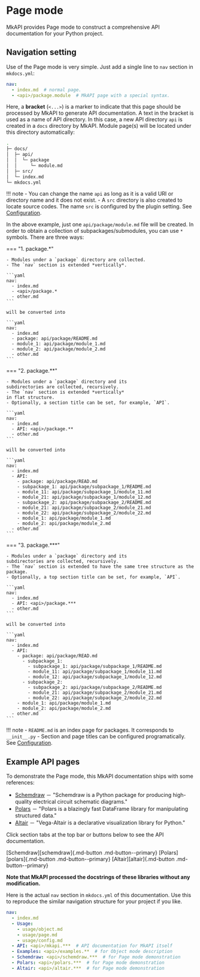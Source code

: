 # Page mode

MkAPI provides Page mode to construct a comprehensive
API documentation for your Python project.

## Navigation setting

Use of the Page mode is very simple.
Just add a single line to `nav` section in `mkdocs.yml`:

```yaml title="mkdocs.yml"
nav:
  - index.md  # normal page.
  - <api>/package.module  # MkAPI page with a special syntax.
```

Here, a __bracket__ (`<...>`) is a marker to indicate that
this page should be processed by MkAPI to generate API
documentation.
A text in the bracket is used as a name of API directory.
In this case, a new API directory `api` is created
in a `docs` directory by MkAPI.
Module page(s) will be located under this directory automatically:

``` sh
.
├─ docs/
│  ├─ api/
│  │  └─ package
│  │     └─ module.md
│  ├─ src/
│  └─ index.md
└─ mkdocs.yml
```

!!! note
    - You can change the name `api` as long as it is a valid URI or
      directory name and it does not exist.
    - A `src` directory is also created to locate source codes.
      The name `src` is configured by the plugin setting.
      See [Configuration](config.md).

In the above example, just one `api/package/module.md` file
will be created.
In order to obtain a collection of subpackages/submodules,
you can use `*` symbols.
There are three ways:

=== "1. package.*"

    - Modules under a `package` directory are collected.
    - The `nav` section is extended *vertically*.

    ```yaml
    nav:
      - index.md
      - <api>/package.*
      - other.md
    ```

    will be converted into

    ```yaml
    nav:
      - index.md
      - package: api/package/README.md
      - module_1: api/package/module_1.md
      - module_2: api/package/module_2.md
      - other.md
    ```

=== "2. package.**"

    - Modules under a `package` directory and its
    subdirectories are collected, recursively.
    - The `nav` section is extended *vertically*
    in flat structure.
    - Optionally, a section title can be set, for example, `API`.

    ```yaml
    nav:
      - index.md
      - API: <api>/package.**
      - other.md
    ```

    will be converted into

    ```yaml
    nav:
      - index.md
      - API:
        - package: api/package/READ.md
        - subpackage_1: api/package/subpackage_1/README.md
        - module_11: api/package/subpackage_1/module_11.md
        - module_21: api/package/subpackage_1/module_12.md
        - subpackage_2: api/package/subpackage_2/README.md
        - module_21: api/package/subpackage_2/module_21.md
        - module_22: api/package/subpackage_2/module_22.md
        - module_1: api/package/module_1.md
        - module_2: api/package/module_2.md
      - other.md
    ```

=== "3. package.***"

    - Modules under a `package` directory and its
    subdirectories are collected, recursively.
    - The `nav` section is extended to have the same tree structure as the package.
    - Optionally, a top section title can be set, for example, `API`.

    ```yaml
    nav:
      - index.md
      - API: <api>/package.***
      - other.md
    ```

    will be converted into

    ```yaml
    nav:
      - index.md
      - API:
        - package: api/package/READ.md
          - subpackage_1:
            - subpackage_1: api/package/subpackage_1/README.md
            - module_11: api/package/subpackage_1/module_11.md
            - module_12: api/package/subpackage_1/module_12.md
          - subpackage_2:
            - subpackage_2: api/package/subpackage_2/README.md
            - module_21: api/package/subpackage_2/module_21.md
            - module_22: api/package/subpackage_2/module_22.md
        - module_1: api/package/module_1.md
        - module_2: api/package/module_2.md
      - other.md
    ```

!!! note
    - `README.md` is an index page for packages. It corresponds to `__init__.py`
    - Section and page titles can be configured programatically.
      See [Configuration](config.md).

## Example API pages

To demonstrate the Page mode, this MkAPI documentation ships with
some references:

- [Schemdraw](https://schemdraw.readthedocs.io/en/stable/)
  － "Schemdraw is a Python package for producing high-quality
  electrical circuit schematic diagrams."
- [Polars](https://docs.pola.rs/)
  － "Polars is a blazingly fast DataFrame library for manipulating
  structured data."
- [Altair](https://altair-viz.github.io/)
  － "Vega-Altair is a declarative visualization library for Python."

Click section tabs at the top bar or buttons below to see the API documentation.

<style type="text/css">
.mkapi-center {
  display: flex;
  justify-content: center;
}
</style>

<div class="mkapi-center" markdown="1">
[Schemdraw][schemdraw]{.md-button .md-button--primary}
[Polars][polars]{.md-button .md-button--primary}
[Altair][altair]{.md-button .md-button--primary}
</div>

__Note that MkAPI processed the docstrings of
these libraries without any modification.__

Here is the actual `nav` section in `mkdocs.yml` of this documentation.
Use this to reproduce the similar navigation structure for your project if you like.

```yaml
nav:
  - index.md
  - Usage:
    - usage/object.md
    - usage/page.md
    - usage/config.md
  - API: <api>/mkapi.***  # API documentation for MkAPI itself
  - Examples: <api>/examples.**  # for Object mode description
  - Schemdraw: <api>/schemdraw.***  # for Page mode demonstration
  - Polars: <api>/polars.***  # for Page mode demonstration
  - Altair: <api>/altair.***  # for Page mode demonstration
```
